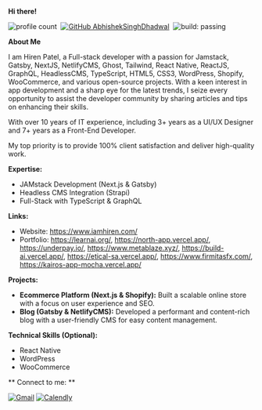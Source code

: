 
**Hi there!**

![profile count](https://komarev.com/ghpvc/?username=iamhiren&color=red)&nbsp;
[![GitHub AbhishekSinghDhadwal](https://img.shields.io/github/followers/iamhiren?label=follow&style=social)](https://github.com/iamhiren)&nbsp;
![build: passing](https://img.shields.io/badge/build-passing-success)


**About Me**

I am Hiren Patel, a Full-stack developer with a passion for Jamstack, Gatsby, NextJS, NetlifyCMS, Ghost, Tailwind, React Native, ReactJS, GraphQL, HeadlessCMS, TypeScript, HTML5, CSS3, WordPress, Shopify, WooCommerce, and various open-source projects. With a keen interest in app development and a sharp eye for the latest trends, I seize every opportunity to assist the developer community by sharing articles and tips on enhancing their skills.

With over 10 years of IT experience, including 3+ years as a UI/UX Designer and 7+ years as a Front-End Developer.

My top priority is to provide 100% client satisfaction and deliver high-quality work.



**Expertise:**

* JAMstack Development (Next.js & Gatsby)
* Headless CMS Integration (Strapi)
* Full-Stack with TypeScript & GraphQL


**Links:**

* Website: https://www.iamhiren.com/
* Portfolio: 
https://learnai.org/, 
https://north-app.vercel.app/, 
https://underpay.io/, 
https://www.metablaze.xyz/, 
https://build-ai.vercel.app/, 
https://etical-sa.vercel.app/, 
https://www.firmitasfx.com/, 
https://kairos-app-mocha.vercel.app/


**Projects:**

* **Ecommerce Platform (Next.js & Shopify):** Built a scalable online store with a focus on user experience and SEO.
* **Blog (Gatsby & NetlifyCMS):** Developed a performant and content-rich blog with a user-friendly CMS for easy content management.


**Technical Skills (Optional):**

* React Native
* WordPress
* WooCommerce


** Connect to me: **

<a href="mailto:imhireen@gmail.com"><img alt="Gmail" src="https://img.shields.io/badge/Gmail-D14836?style=flat&logo=gmail&logoColor=white" /></a>
<a href="https://calendly.com/imhireen/30min" target="_blank"><img alt="Calendly" src="https://img.shields.io/badge/Calendly-blue?style=flat&logo=googlecalendar&logoColor=white" /></a>
